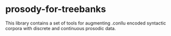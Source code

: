 # prosody-for-treebanks

This library contains a set of tools for augmenting .conllu encoded syntactic corpora with discrete and continuous prosodic data. 
